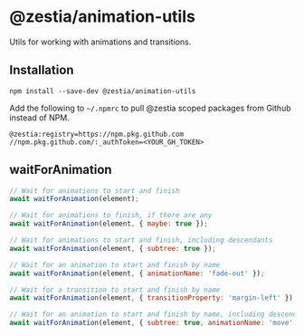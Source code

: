 # @zestia/animation-utils

Utils for working with animations and transitions.

## Installation

```
npm install --save-dev @zestia/animation-utils
```

Add the following to `~/.npmrc` to pull @zestia scoped packages from Github instead of NPM.

```
@zestia:registry=https://npm.pkg.github.com
//npm.pkg.github.com/:_authToken=<YOUR_GH_TOKEN>
```

## waitForAnimation

```javascript
// Wait for animations to start and finish
await waitForAnimation(element);

// Wait for animations to finish, if there are any
await waitForAnimation(element, { maybe: true });

// Wait for animations to start and finish, including descendants
await waitForAnimation(element, { subtree: true });

// Wait for an animation to start and finish by name
await waitForAnimation(element, { animationName: 'fade-out' });

// Wait for a transition to start and finish by name
await waitForAnimation(element, { transitionProperty: 'margin-left' });

// Wait for an animation to start and finish by name, including descendants
await waitForAnimation(element, { subtree: true, animationName: 'move' });
```
